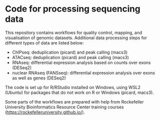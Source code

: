 # Code for processing sequencing data

This repository contains workflows for quality control, mapping, and visualisation of genomic datasets. Additional data processing steps for different types of data are listed below:
- ChIPseq: deduplication (picard) and peak calling (macs3)
- ATACseq: deduplication (picard) and peak calling (macs3)
- RNAseq: differential expression analysis based on counts over exons (DESeq2)
- nuclear RNAseq (FANSseq): differential expression analysis over exons as well as genes (DESeq2) 

The code is set up for R/RStudio installed on Windows, using WSL2 (Ubuntu) for packages that do not work on R or Windows (picard, macs3).

Some parts of the workflows are prepared with help from Rockefeller University Bioinformatics Resource Center training courses (https://rockefelleruniversity.github.io/).